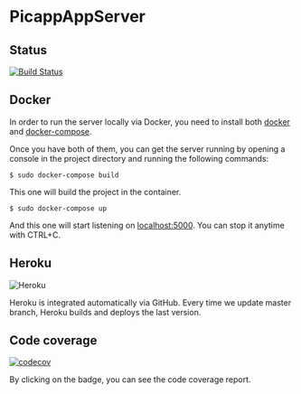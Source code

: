# PicappAppServer

## Status
[![Build Status](https://travis-ci.com/RodrigoDeRosa/PicappAppServer.svg?token=rEyCUWQVS9saEunkyMqa&branch=master)](https://travis-ci.com/RodrigoDeRosa/StoriesAppServer)

## Docker
In order to run the server locally via Docker, you need to install both
[docker](https://docs.docker.com/install/) and 
[docker-compose](https://docs.docker.com/compose/install/).

Once you have both of them, you can get the server running by opening a
console in the project directory and running the following commands:

    $ sudo docker-compose build

This one will build the project in the container.

    $ sudo docker-compose up
    
And this one will start listening on [localhost:5000](https://localhost:5000).
You can stop it anytime with CTRL+C.
    
## Heroku
![Heroku](https://heroku-badge.herokuapp.com/?app=picapp-app-server&root=/users)

Heroku is integrated automatically via GitHub. Every time we update master branch,
Heroku builds and deploys the last version.

## Code coverage
[![codecov](https://codecov.io/gh/RodrigoDeRosa/PicappAppServer/branch/master/graph/badge.svg?token=z6KQ00Bcth)](https://codecov.io/gh/RodrigoDeRosa/PicappAppServer)

By clicking on the badge, you can see the code coverage report.